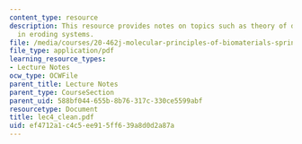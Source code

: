 ```yaml
---
content_type: resource
description: This resource provides notes on topics such as theory of drug release
  in eroding systems.
file: /media/courses/20-462j-molecular-principles-of-biomaterials-spring-2006/ef4712a1c4c5ee915ff639a8d0d2a87a_lec4_clean.pdf
file_type: application/pdf
learning_resource_types:
- Lecture Notes
ocw_type: OCWFile
parent_title: Lecture Notes
parent_type: CourseSection
parent_uid: 588bf044-655b-8b76-317c-330ce5599abf
resourcetype: Document
title: lec4_clean.pdf
uid: ef4712a1-c4c5-ee91-5ff6-39a8d0d2a87a
---
```

